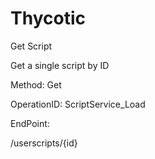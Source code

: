 #     Thycotic


Get Script

Get a single script by ID

Method: Get

OperationID: ScriptService_Load

EndPoint:

/userscripts/{id}
